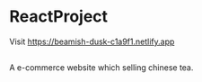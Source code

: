 # ReactProject

Visit https://beamish-dusk-c1a9f1.netlify.app 

##
A e-commerce website which selling chinese tea. 
